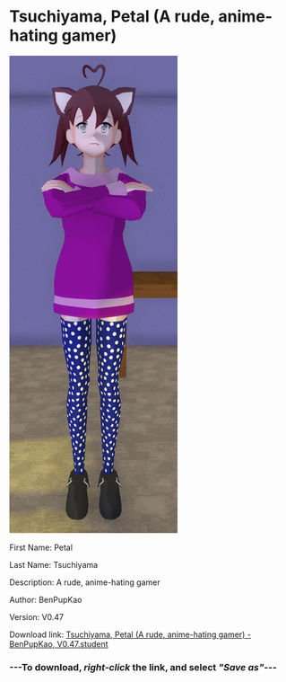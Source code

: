 # Tsuchiyama, Petal (A rude, anime-hating gamer)

<img src = "https://raw.githubusercontent.com/Arbiter1223/Daigaku-Gurashi-Custom-Students/master/Students/Files/Tsuchiyama%2C%20Petal%20(A%20rude%2C%20anime-hating%20gamer).png">

First Name: Petal

Last Name: Tsuchiyama

Description: A rude, anime-hating gamer

Author: BenPupKao

Version: V0.47

Download link: <a href="https://raw.githubusercontent.com/Arbiter1223/Daigaku-Gurashi-Custom-Students/master/Students/Files/Tsuchiyama%2C%20Petal%20(A%20rude%2C%20anime-hating%20gamer)%20-%20BenPupKao%2C%20V0.47.student">Tsuchiyama, Petal (A rude, anime-hating gamer) - BenPupKao, V0.47.student</a>

### ---**To download, _right-click_ the link, and select _"Save as"_**---
